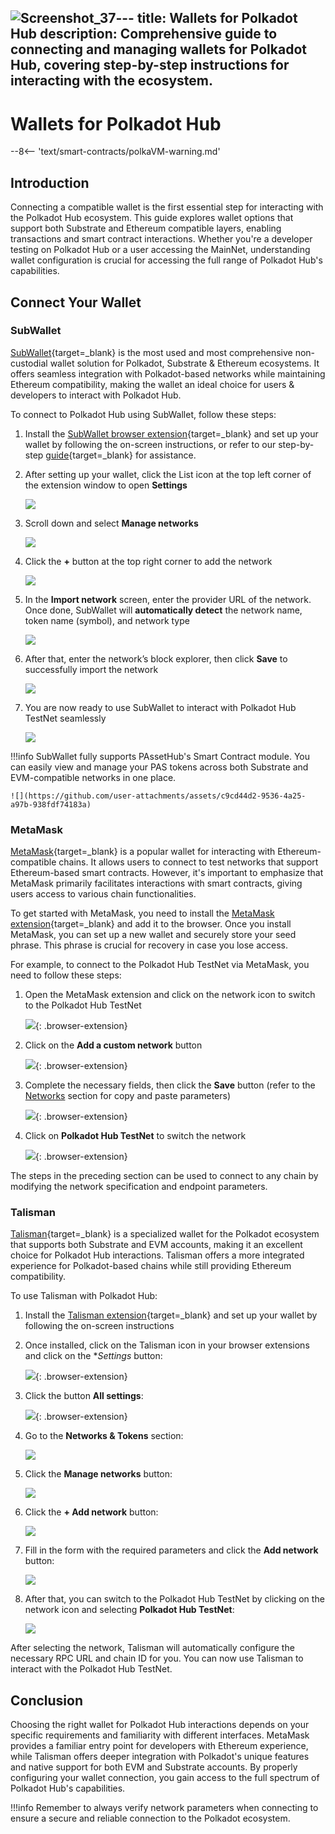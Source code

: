 ![Screenshot_37](https://github.com/user-attachments/assets/c48c702a-b397-4d49-a11c-545eecb00c55)---
title: Wallets for Polkadot Hub
description: Comprehensive guide to connecting and managing wallets for Polkadot Hub, covering step-by-step instructions for interacting with the ecosystem.
---

# Wallets for Polkadot Hub

--8<-- 'text/smart-contracts/polkaVM-warning.md'

## Introduction

Connecting a compatible wallet is the first essential step for interacting with the Polkadot Hub ecosystem. This guide explores wallet options that support both Substrate and Ethereum compatible layers, enabling transactions and smart contract interactions. Whether you're a developer testing on Polkadot Hub or a user accessing the MainNet, understanding wallet configuration is crucial for accessing the full range of Polkadot Hub's capabilities.

## Connect Your Wallet

### SubWallet
[SubWallet](https://www.subwallet.app/){target=\_blank} is the most used and most comprehensive non-custodial wallet solution for Polkadot, Substrate & Ethereum ecosystems. It offers seamless integration with Polkadot-based networks while maintaining Ethereum compatibility, making the wallet an ideal choice for users & developers to interact with Polkadot Hub.

To connect to Polkadot Hub using SubWallet, follow these steps:

1. Install the [SubWallet browser extension](https://chromewebstore.google.com/detail/subwallet-polkadot-wallet/onhogfjeacnfoofkfgppdlbmlmnplgbn?hl=en){target=\_blank} and set up your wallet by following the on-screen instructions, or refer to our step-by-step [guide](https://docs.subwallet.app/main/extension-user-guide/getting-started/install-subwallet){target=\_blank} for assistance.

2. After setting up your wallet, click the List icon at the top left corner of the extension window to open **Settings**
   
   ![](https://github.com/user-attachments/assets/e8932cf1-0e5e-4f8d-8399-f95d1ecd2846)

3. Scroll down and select **Manage networks**

   ![](https://github.com/user-attachments/assets/34230fc3-8825-4d18-b3dd-edca30610211)

4. Click the **+** button at the top right corner to add the network

   ![](https://github.com/user-attachments/assets/f2e23ad9-e25e-498f-99aa-5059f678347f)

5. In the **Import network** screen, enter the provider URL of the network. Once done, SubWallet will **automatically detect** the network name, token name (symbol), and network type

   ![](https://github.com/user-attachments/assets/f0d683e8-7e0c-4624-9418-953448d5122d)

6. After that, enter the network’s block explorer, then click **Save** to successfully import the network

   ![](https://github.com/user-attachments/assets/4421f4e7-ce3a-4f26-b03f-c32b8193ccf6)

7. You are now ready to use SubWallet to interact with Polkadot Hub TestNet seamlessly

   ![](https://github.com/user-attachments/assets/04bb4bcf-a45d-4805-a96a-fc498ef84e62)

!!!info
    SubWallet fully supports PAssetHub's Smart Contract module. You can easily view and manage your PAS tokens across both Substrate and EVM-compatible networks in one place.

    ![](https://github.com/user-attachments/assets/c9cd44d2-9536-4a25-a97b-938fdf74183a)


### MetaMask

[MetaMask](https://metamask.io/){target=\_blank} is a popular wallet for interacting with Ethereum-compatible chains. It allows users to connect to test networks that support Ethereum-based smart contracts. However, it's important to emphasize that MetaMask primarily facilitates interactions with smart contracts, giving users access to various chain functionalities. 

To get started with MetaMask, you need to install the [MetaMask extension](https://metamask.io/download/){target=\_blank} and add it to the browser. Once you install MetaMask, you can set up a new wallet and securely store your seed phrase. This phrase is crucial for recovery in case you lose access.

For example, to connect to the Polkadot Hub TestNet via MetaMask, you need to follow these steps:

1. Open the MetaMask extension and click on the network icon to switch to the Polkadot Hub TestNet

    ![](/images/develop/smart-contracts/wallets/wallets-1.webp){: .browser-extension}

2. Click on the **Add a custom network** button

    ![](/images/develop/smart-contracts/wallets/wallets-2.webp){: .browser-extension}

3. Complete the necessary fields, then click the **Save** button (refer to the [Networks](/develop/smart-contracts/connect-to-polkadot#networks-details) section for copy and paste parameters)

    ![](/images/develop/smart-contracts/wallets/wallets-3.webp){: .browser-extension}

4. Click on **Polkadot Hub TestNet** to switch the network

    ![](/images/develop/smart-contracts/wallets/wallets-4.webp){: .browser-extension}

The steps in the preceding section can be used to connect to any chain by modifying the network specification and endpoint parameters.

### Talisman

[Talisman](https://talisman.xyz/){target=\_blank} is a specialized wallet for the Polkadot ecosystem that supports both Substrate and EVM accounts, making it an excellent choice for Polkadot Hub interactions. Talisman offers a more integrated experience for Polkadot-based chains while still providing Ethereum compatibility.

To use Talisman with Polkadot Hub:

1. Install the [Talisman extension](https://talisman.xyz/download){target=\_blank} and set up your wallet by following the on-screen instructions

2. Once installed, click on the Talisman icon in your browser extensions and click on the **Settings* button:  

    ![](/images/develop/smart-contracts/wallets/wallets-5.webp){: .browser-extension}

3. Click the button **All settings**:

    ![](/images/develop/smart-contracts/wallets/wallets-6.webp){: .browser-extension}

4. Go to the **Networks & Tokens** section:

    ![](/images/develop/smart-contracts/wallets/wallets-7.webp)

5. Click the **Manage networks** button:

    ![](/images/develop/smart-contracts/wallets/wallets-8.webp)

6. Click the **+ Add network** button:

    ![](/images/develop/smart-contracts/wallets/wallets-9.webp)

7. Fill in the form with the required parameters and click the **Add network** button:

    ![](/images/develop/smart-contracts/wallets/wallets-10.webp)

8. After that, you can switch to the Polkadot Hub TestNet by clicking on the network icon and selecting **Polkadot Hub TestNet**:

    ![](/images/develop/smart-contracts/wallets/wallets-11.webp)

After selecting the network, Talisman will automatically configure the necessary RPC URL and chain ID for you. You can now use Talisman to interact with the Polkadot Hub TestNet.


## Conclusion

Choosing the right wallet for Polkadot Hub interactions depends on your specific requirements and familiarity with different interfaces. MetaMask provides a familiar entry point for developers with Ethereum experience, while Talisman offers deeper integration with Polkadot's unique features and native support for both EVM and Substrate accounts. By properly configuring your wallet connection, you gain access to the full spectrum of Polkadot Hub's capabilities.

!!!info
    Remember to always verify network parameters when connecting to ensure a secure and reliable connection to the Polkadot ecosystem.
